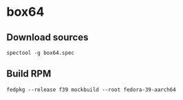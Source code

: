 # box64

## Download sources

    spectool -g box64.spec

## Build RPM

    fedpkg --release f39 mockbuild --root fedora-39-aarch64
